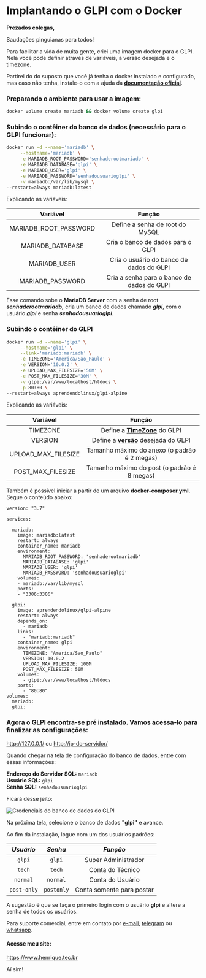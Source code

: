 <h1>Implantando o GLPI com o Docker </h1>

**Prezados colegas,**

Saudações pinguianas para todos!

Para facilitar a vida de muita gente, criei uma imagem docker para o GLPI. Nela você pode definir através de variáveis, a versão desejada e o timezone.

Partirei do do suposto que você já tenha o docker instalado e configurado, mas caso não tenha, instale-o com a ajuda da [**documentação oficial**](https://docs.docker.com/engine/install/).

<h3>Preparando o ambiente para usar a imagem: </h3>

~~~bash
docker volume create mariadb && docker volume create glpi
~~~

<h3>Subindo o contêiner do banco de dados (necessário para o GLPI funcionar):</h3>

~~~bash
docker run -d --name='mariadb' \
     --hostname='mariadb' \
     -e MARIADB_ROOT_PASSWORD='senhaderootmariadb' \
     -e MARIADB_DATABASE='glpi' \
     -e MARIADB_USER='glpi' \
     -e MARIADB_PASSWORD='senhadousuarioglpi' \
     -v mariadb:/var/lib/mysql \
--restart=always mariadb:latest
~~~

Explicando as variáveis:

Variável | Função
:---: | :---:
MARIADB_ROOT_PASSWORD | Define a senha de root do MySQL
MARIADB_DATABASE | Cria o banco de dados para o GLPI
MARIADB_USER | Cria o usuário do banco de dados do GLPI
MARIADB_PASSWORD | Cria a senha para o banco de dados do GLPI

Esse comando sobe o **MariaDB Server** com a senha de root **_senhaderootmariadb_,**  cria um banco de dados chamado **_glpi_**, com o usuário **_glpi_** e senha **_senhadousuarioglpi_**.

<h3>Subindo o contêiner do GLPI</h3>

~~~bash
docker run -d --name='glpi' \
     --hostname='glpi' \
     --link='mariadb:mariadb' \
     -e TIMEZONE='America/Sao_Paulo' \
     -e VERSION='10.0.2' \
     -e UPLOAD_MAX_FILESIZE='50M' \
     -e POST_MAX_FILESIZE='30M' \
     -v glpi:/var/www/localhost/htdocs \
     -p 80:80 \
--restart=always aprendendolinux/glpi-alpine
~~~

Explicando as variáveis:

Variável | Função
:---: | :---:
TIMEZONE | Define a [**TimeZone**](https://www.php.net/manual/pt_BR/timezones.php) do GLPI
VERSION | Define a [**versão**](https://github.com/glpi-project/glpi/releases/) desejada do GLPI
UPLOAD_MAX_FILESIZE | Tamanho máximo do anexo (o padrão é 2 megas)
POST_MAX_FILESIZE | Tamanho máximo do post (o padrão é 8 megas)

Também é possível iniciar a partir de um arquivo **docker-composer.yml**. Segue o conteúdo abaixo:
~~~~composer
version: "3.7"

services:

  mariadb:
    image: mariadb:latest
    restart: always
    container_name: mariadb
    environment:
      MARIADB_ROOT_PASSWORD: 'senhaderootmariadb'
      MARIADB_DATABASE: 'glpi'
      MARIADB_USER: 'glpi'
      MARIADB_PASSWORD: 'senhadousuarioglpi'
    volumes:
    - mariadb:/var/lib/mysql
    ports:
    - "3306:3306"
  
  glpi:
    image: aprendendolinux/glpi-alpine
    restart: always
    depends_on:
      - mariadb
    links:
      - "mariadb:mariadb"
    container_name: glpi
    environment:
      TIMEZONE: "America/Sao_Paulo"
      VERSION: 10.0.2
      UPLOAD_MAX_FILESIZE: 100M
      POST_MAX_FILESIZE: 50M
    volumes:
      - glpi:/var/www/localhost/htdocs
    ports:
      - "80:80"
volumes:
  mariadb:
  glpi:
~~~~

<h3>Agora o GLPI encontra-se pré instalado. Vamos acessa-lo para finalizar as configurações:</h3>

<http://127.0.0.1/> ou <http://ip-do-servidor/>

Quando chegar na tela de configuração do banco de dados, entre com essas informações:

**Endereço do Servidor SQL:** `mariadb` \
**Usuário SQL:** `glpi` \
**Senha SQL:** `senhadousuarioglpi`

Ficará desse jeito:

![](https://temporario.aprendendolinux.com/pic_docker_hub/glpi.jpg "Credenciais do banco de dados do GLPI")

Na próxima tela, selecione o banco de dados **"glpi"** e avance.

Ao fim da instalação, logue com um dos usuários padrões:

_Usuário_ | _Senha_ | _Função_
:----:|:---:|:---:
`glpi` | `glpi` | Super Administrador
`tech` | `tech` | Conta do Técnico
`normal` | `normal` | Conta do Usuário
`post-only` | `postonly` | Conta somente para postar

A sugestão é que se faça o primeiro login com o usuário **glpi** e altere a senha de todos os usuários.

Para suporte comercial, entre em contato por [e-mail](mailto:henrique@henrique.tec.br "henrique@henrique.tec.br"), [telegram](https://t.me/HenriqueFagundes "@HenriqueFagundes") ou [whatsapp](https://web.whatsapp.com/send?phone=5521981176211 "Henrique Fagundes").

<h4>Acesse meu site:</h4>

<https://www.henrique.tec.br>

Aí sim!